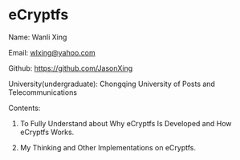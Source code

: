# eCryptfs
Name:
Wanli Xing

Email:
wlxing@yahoo.com

Github:
https://github.com/JasonXing

University(undergraduate): 
Chongqing University of Posts and Telecommunications

Contents: 

1. To Fully Understand about Why eCryptfs Is Developed and How eCryptfs Works.

2. My Thinking and Other Implementations on eCryptfs.
